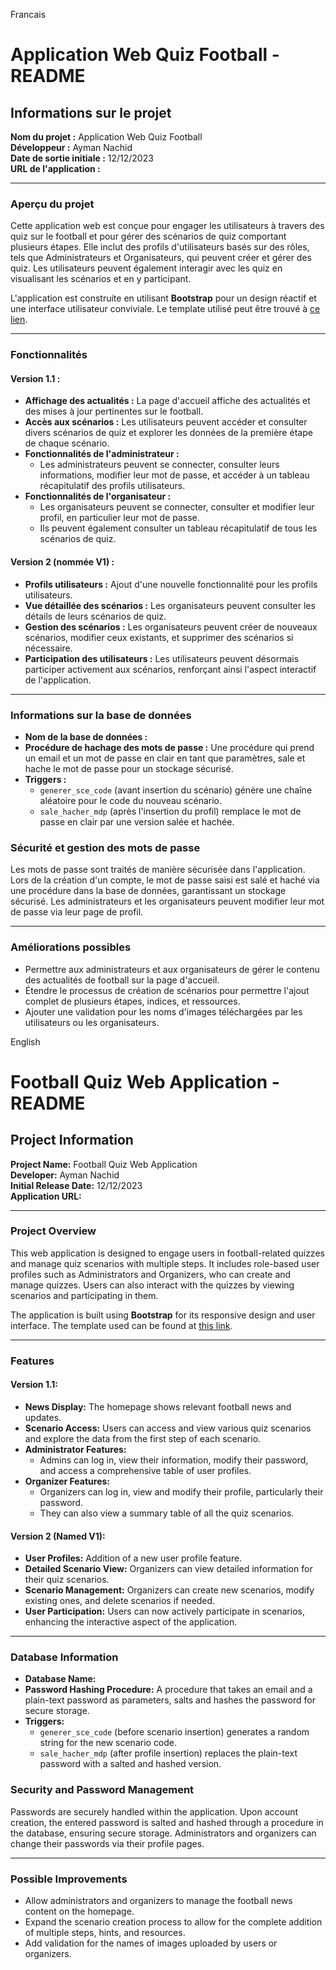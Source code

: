 Francais

# Application Web Quiz Football - README

## Informations sur le projet

**Nom du projet :** Application Web Quiz Football  
**Développeur :** Ayman Nachid  
**Date de sortie initiale :** 12/12/2023  
**URL de l'application :**  

---

### Aperçu du projet

Cette application web est conçue pour engager les utilisateurs à travers des quiz sur le football et pour gérer des scénarios de quiz comportant plusieurs étapes. Elle inclut des profils d'utilisateurs basés sur des rôles, tels que Administrateurs et Organisateurs, qui peuvent créer et gérer des quiz. Les utilisateurs peuvent également interagir avec les quiz en visualisant les scénarios et en y participant.

L'application est construite en utilisant **Bootstrap** pour un design réactif et une interface utilisateur conviviale. Le template utilisé peut être trouvé à [ce lien]((https://htmlrev.com/free-html-templates.html)).

---

### Fonctionnalités

#### Version 1.1 :
- **Affichage des actualités :** La page d'accueil affiche des actualités et des mises à jour pertinentes sur le football.
- **Accès aux scénarios :** Les utilisateurs peuvent accéder et consulter divers scénarios de quiz et explorer les données de la première étape de chaque scénario.
- **Fonctionnalités de l'administrateur :**
  - Les administrateurs peuvent se connecter, consulter leurs informations, modifier leur mot de passe, et accéder à un tableau récapitulatif des profils utilisateurs.
- **Fonctionnalités de l'organisateur :**
  - Les organisateurs peuvent se connecter, consulter et modifier leur profil, en particulier leur mot de passe.
  - Ils peuvent également consulter un tableau récapitulatif de tous les scénarios de quiz.

#### Version 2 (nommée V1) :
- **Profils utilisateurs :** Ajout d'une nouvelle fonctionnalité pour les profils utilisateurs.
- **Vue détaillée des scénarios :** Les organisateurs peuvent consulter les détails de leurs scénarios de quiz.
- **Gestion des scénarios :** Les organisateurs peuvent créer de nouveaux scénarios, modifier ceux existants, et supprimer des scénarios si nécessaire.
- **Participation des utilisateurs :** Les utilisateurs peuvent désormais participer activement aux scénarios, renforçant ainsi l'aspect interactif de l'application.

---

### Informations sur la base de données

- **Nom de la base de données :**  
- **Procédure de hachage des mots de passe :** Une procédure qui prend un email et un mot de passe en clair en tant que paramètres, sale et hache le mot de passe pour un stockage sécurisé.
- **Triggers :**
  - `generer_sce_code` (avant insertion du scénario) génère une chaîne aléatoire pour le code du nouveau scénario.
  - `sale_hacher_mdp` (après l'insertion du profil) remplace le mot de passe en clair par une version salée et hachée.

### Sécurité et gestion des mots de passe

Les mots de passe sont traités de manière sécurisée dans l'application. Lors de la création d'un compte, le mot de passe saisi est salé et haché via une procédure dans la base de données, garantissant un stockage sécurisé. Les administrateurs et les organisateurs peuvent modifier leur mot de passe via leur page de profil.

---

### Améliorations possibles

- Permettre aux administrateurs et aux organisateurs de gérer le contenu des actualités de football sur la page d'accueil.
- Étendre le processus de création de scénarios pour permettre l'ajout complet de plusieurs étapes, indices, et ressources.
- Ajouter une validation pour les noms d'images téléchargées par les utilisateurs ou les organisateurs.




English

# Football Quiz Web Application - README

## Project Information

**Project Name:** Football Quiz Web Application  
**Developer:** Ayman Nachid  
**Initial Release Date:** 12/12/2023  
**Application URL:**

---

### Project Overview

This web application is designed to engage users in football-related quizzes and manage quiz scenarios with multiple steps. It includes role-based user profiles such as Administrators and Organizers, who can create and manage quizzes. Users can also interact with the quizzes by viewing scenarios and participating in them.

The application is built using **Bootstrap** for its responsive design and user interface. The template used can be found at [this link]((https://htmlrev.com/free-html-templates.html)).

---

### Features

#### Version 1.1:
- **News Display:** The homepage shows relevant football news and updates.
- **Scenario Access:** Users can access and view various quiz scenarios and explore the data from the first step of each scenario.
- **Administrator Features:** 
  - Admins can log in, view their information, modify their password, and access a comprehensive table of user profiles.
- **Organizer Features:** 
  - Organizers can log in, view and modify their profile, particularly their password.
  - They can also view a summary table of all the quiz scenarios.

#### Version 2 (Named V1):
- **User Profiles:** Addition of a new user profile feature.
- **Detailed Scenario View:** Organizers can view detailed information for their quiz scenarios.
- **Scenario Management:** Organizers can create new scenarios, modify existing ones, and delete scenarios if needed.
- **User Participation:** Users can now actively participate in scenarios, enhancing the interactive aspect of the application.

---

### Database Information

- **Database Name:**  
- **Password Hashing Procedure:** A procedure that takes an email and a plain-text password as parameters, salts and hashes the password for secure storage.
- **Triggers:**
  - `generer_sce_code` (before scenario insertion) generates a random string for the new scenario code.
  - `sale_hacher_mdp` (after profile insertion) replaces the plain-text password with a salted and hashed version.


### Security and Password Management

Passwords are securely handled within the application. Upon account creation, the entered password is salted and hashed through a procedure in the database, ensuring secure storage. Administrators and organizers can change their passwords via their profile pages.

---

### Possible Improvements

- Allow administrators and organizers to manage the football news content on the homepage.
- Expand the scenario creation process to allow for the complete addition of multiple steps, hints, and resources.
- Add validation for the names of images uploaded by users or organizers.


